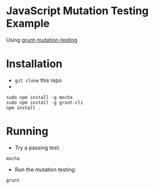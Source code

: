 JavaScript Mutation Testing Example
===========

Using [grunt-mutation-testing](https://www.npmjs.com/package/grunt-mutation-testing)

# Installation
* `git clone` this repo
* 

```
sudo npm install -g mocha
sudo npm install -g grunt-cli
npm install .
```

# Running

* Try a passing test:

```
mocha
```

* Run the mutation testing:

```
grunt
```
